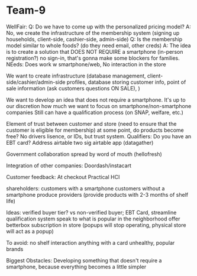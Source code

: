 # Team-9

WellFair:
Q: Do we have to come up with the personalized pricing model?
A: No, we create the infrastructure of the membership system (signing up households, client-side, cashier-side, admin-side)
Q: Is the membership model similar to whole foods? (do they need email, other creds)
A: The idea is to create a solution that DOES NOT REQUIRE a smartphone (in-person registration?) no sign-in,
that's gonna make some blockers for families. NEeds: Does work w smartphone/web, No interaction in the store

We want to create infrastructure (database management, client-side/cashier/admin-side profiles, database storing 
customer info, point of sale information (ask customers questions ON SALE), )

We want to develop an idea that does not require a smartphone. It's up to our discretion how much we want to focus on
smartphone/non-smartphone companies
Still can have a qualification process (on SNAP, welfare, etc.)

Element of trust between customer and store (need to ensure that the customer is eligible for membership)
at some point, do products become free?
No drivers lisence, or IDs, but trust system. 
Qualifiers:
Do you have an EBT card?
Address
airtable
two sig airtable app (datagather)

Government collaboration
spread by word of mouth
(hellofresh)

Integration of other companies:
Doordash/instacart

Customer feedback:
At checkout
Practical HCI 

shareholders:
customers with a smartphone
customers without a smartphone
produce providers (provide products with 2-3 months of shelf life)

Ideas:
verified buyer tier? vs non-verified buyer;
EBT Card, 
streamline qualification system
speak to what is popular in the neighborhood
offer betterbox subscription in store (popups will stop operating, physical store will act as a popup)

To avoid:
no shelf interaction
anything with a card
unhealthy, popular brands

Biggest Obstacles:
Developing something that doesn't require a smartphone, because everything becomes a little simpler

